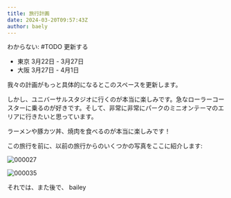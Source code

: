 ```yaml
---
title: 旅行計画
date: 2024-03-20T09:57:43Z
author: baely
---
```

わからない: #TODO 更新する

- 東京 3月22日 - 3月27日
- 大阪 3月27日 - 4月1日

我々の計画がもっと具体的になるとこのスペースを更新します。

しかし、ユニバーサルスタジオに行くのが本当に楽しみです。急なローラーコースターに乗るのが好きです。そして、非常に非常にパークのミニオンテーマのエリアに行きたいと思っています。

ラーメンや豚カツ丼、焼肉を食べるのが本当に楽しみです！

この旅行を前に、以前の旅行からのいくつかの写真をここに紹介します:

![000027](https://github.com/devhou-se/www-jp/assets/5674656/b552fc9a-d036-4e42-bd62-e17e42b54d21)

![000035](https://github.com/devhou-se/www-jp/assets/5674656/492a8139-dfc5-466b-8adf-19a35a9b3363)

それでは、また後で、
bailey
